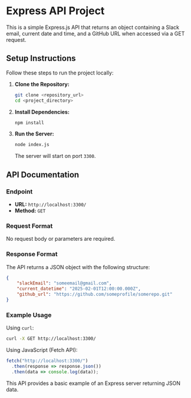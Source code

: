 # Express API Project

This is a simple Express.js API that returns an object containing a Slack email, current date and time, and a GitHub URL when accessed via a GET request.

## Setup Instructions

Follow these steps to run the project locally:

1. **Clone the Repository:**
   ```sh
   git clone <repository_url>
   cd <project_directory>
   ```

2. **Install Dependencies:**
   ```sh
   npm install
   ```

3. **Run the Server:**
   ```sh
   node index.js
   ```
   The server will start on port `3300`.

## API Documentation

### Endpoint
- **URL:** `http://localhost:3300/`
- **Method:** `GET`

### Request Format
No request body or parameters are required.

### Response Format
The API returns a JSON object with the following structure:

```json
{
    "slackEmail": "someemail@gmail.com",
    "current_datetime": "2025-02-01T12:00:00.000Z",
    "github_url": "https://github.com/someprofile/somerepo.git"
}
```

### Example Usage
Using `curl`:
```sh
curl -X GET http://localhost:3300/
```

Using JavaScript (Fetch API):
```js
fetch("http://localhost:3300/")
  .then(response => response.json())
  .then(data => console.log(data));
```

This API provides a basic example of an Express server returning JSON data.

